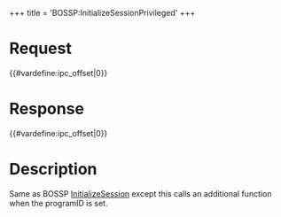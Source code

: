 +++
title = 'BOSSP:InitializeSessionPrivileged'
+++

# Request

{{#vardefine:ipc_offset\|0}}

# Response

{{#vardefine:ipc_offset\|0}}

# Description

Same as BOSSP [InitializeSession](BOSSU:InitializeSession "wikilink")
except this calls an additional function when the programID is set.